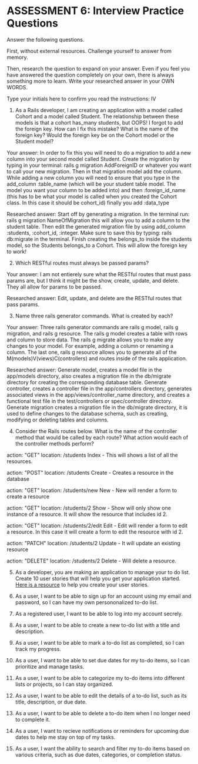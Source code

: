 # ASSESSMENT 6: Interview Practice Questions

Answer the following questions.

First, without external resources. Challenge yourself to answer from memory.

Then, research the question to expand on your answer. Even if you feel you have answered the question completely on your own, there is always something more to learn. Write your researched answer in your OWN WORDS.

Type your initials here to confirm you read the instructions: IV

1. As a Rails developer, I am creating an application with a model called Cohort and a model called Student. The relationship between these models is that a cohort has_many students, but OOPS! I forgot to add the foreign key. How can I fix this mistake? What is the name of the foreign key? Would the foreign key be on the Cohort model or the Student model?

Your answer: In order to fix this you will need to do a migration to add a new column into your second model called Student. Create the migration by typing in your terminal: rails g migration AddForeignID or whatever you want to call your new migration. Then in that migration model add the column. While adding a new column you will need to ensure that you type in the add_column :table_name (which will be your student table model. The model you want your column to be added into) and then :foreign_id_name (this has to be what your model is called when you created the Cohort class. In this case it should be cohort_id) finally you add :data_type 

Researched answer: Start off by generating a migration. In the terminal run: rails g migration NameOfMigration this will allow you to add a column to the student table. Then edit the generated migration file by using add_column :students, :cohort_id, :integer. Make sure to save this by typing: rails db:migrate in the terminal. Finish creating the belongs_to inside the students model, so the Students belongs_to a Cohort. This will allow the foreign key to work!

2. Which RESTful routes must always be passed params?

Your answer: I am not entierely sure what the RESTful routes that must pass params are, but I think it might be the show, create, update, and delete. They all allow for params to be passed.

Researched answer: Edit, update, and delete are the RESTful routes that pass params. 

3. Name three rails generator commands. What is created by each?

Your answer: Three rails generator commands are rails g model, rails g migration, and rails g resource. The rails g model creates a table with rows and column to store data. The rails g migrate allows you to make any changes to your model. For example, adding a column or renaming a column. The last one, rails g resource allows you to generate all of the M(models)V(views)C(controllers) and routes inside of the rails application. 

Researched answer: Generate model, creates a model file in the app/models directory, also creates a migration file in the db/migrate directory for creating the corresponding database table. Generate controller, creates a controller file in the app/controllers directory, generates associated views in the app/views/controller_name directory, and creates a functional test file in the test/controllers or spec/controller directory. Generate migration creates a migration file in the db/migrate directory, it is used to define changes to the database schema, such as creating, modifying or deleting tables and columns. 

4. Consider the Rails routes below. What is the name of the controller method that would be called by each route? What action would each of the controller methods perform?

action: "GET" location: /students
Index - This will shows a list of all the resources.

action: "POST" location: /students
Create - Creates a resource in the database

action: "GET" location: /students/new
New - New will render a form to create a resource

action: "GET" location: /students/2
Show - Show will only show one instance of a resource. It will show the resource that includes id 2.

action: "GET" location: /students/2/edit
Edit - Edit will render a form to edit a resource. In this case it will create a form to edit the resource with id 2.

action: "PATCH" location: /students/2
Update - It will update an existing resource

action: "DELETE" location: /students/2
Delete - Will delete a resource. 

5. As a developer, you are making an application to manage your to do list. Create 10 user stories that will help you get your application started. [Here is a resource](https://www.atlassian.com/agile/project-management/user-stories) to help you create your user stories.

1. As a user, I want to be able to sign up for an account using my email and password, so I can have my own persononalized to-do list. 
2. As a registered user, I want to be able to log into my account secrely. 
3. As a user, I want to be able to create a new to-do list with a title and description. 
4. As a user, I want to be able to mark a to-do list as completed, so I can track my progress. 
5. As a user, I want to be able to set due dates for my to-do items, so I can prioritize and manage tasks. 
6. As a user, I want to be able to categorize my to-do items into different lists or projects, so I can stay organized. 
7. As a user, I want to be able to edit the details of a to-do list, such as its title, description, or due date. 
8. As a user, I want to be able to delete a to-do item when I no longer need to complete it. 
9. As a user, I want to recieve notifications or reminders for upcoming due dates to help me stay on top of my tasks. 
10. As a user, I want the ability to search and filter my to-do items based on various criteria, such as due dates, categories, or completion status. 